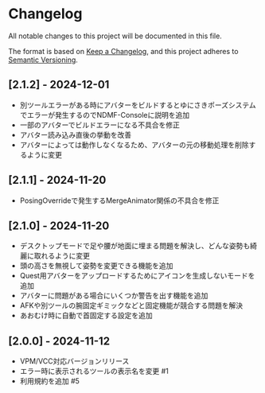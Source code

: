 # Changelog
All notable changes to this project will be documented in this file.

The format is based on [Keep a Changelog](https://keepachangelog.com/en/1.0.0/),
and this project adheres to [Semantic Versioning](https://semver.org/spec/v2.0.0.html).

## [2.1.2] - 2024-12-01
- 別ツールエラーがある時にアバターをビルドするとゆにさきポーズシステムでエラーが発生するのでNDMF-Consoleに説明を追加
- 一部のアバターでビルドエラーになる不具合を修正
- アバター読み込み直後の挙動を改善
- アバターによっては動作しなくなるため、アバターの元の移動処理を削除するように変更

## [2.1.1] - 2024-11-20
- PosingOverrideで発生するMergeAnimator関係の不具合を修正

## [2.1.0] - 2024-11-20
- デスクトップモードで足や腰が地面に埋まる問題を解決し、どんな姿勢も綺麗に取れるように変更
- 頭の高さを無視して姿勢を変更できる機能を追加
- Quest用アバターをアップロードするためにアイコンを生成しないモードを追加
- アバターに問題がある場合にいくつか警告を出す機能を追加
- AFKや別ツールの腕固定ギミックなどと固定機能が競合する問題を解決
- あおむけ時に自動で首固定する設定を追加

## [2.0.0] - 2024-11-12
- VPM/VCC対応バージョンリリース
- エラー時に表示されるツールの表示名を変更 #1
- 利用規約を追加 #5
